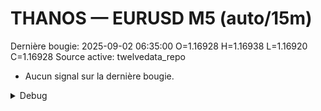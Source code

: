 # THANOS — EURUSD M5 (auto/15m)
Dernière bougie: 2025-09-02 06:35:00  O=1.16928  H=1.16938  L=1.16920  C=1.16928
Source active: twelvedata_repo

- Aucun signal sur la dernière bougie.

<details><summary>Debug</summary>

- TD_API_KEY manquant.

</details>